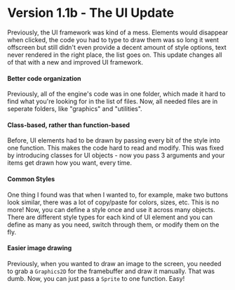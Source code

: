 # Version 1.1b - The UI Update

Previously, the UI framework was kind of a mess. Elements would disappear when clicked, the code you had to type to draw them was so long it went offscreen but still didn't even provide a decent amount of style options, text never rendered in the right place, the list goes on. This update changes all of that with a new and improved UI framework.

#### Better code organization

Previously, all of the engine's code was in one folder, which made it hard to find what you're looking for in the list of files. Now, all needed files are in seperate folders, like "graphics" and "utilities".

#### Class-based, rather than function-based

Before, UI elements had to be drawn by passing every bit of the style into one function. This makes the code hard to read and modify. This was fixed by introducing classes for UI objects - now you pass 3 arguments and your items get drawn how you want, every time.

#### Common Styles

One thing I found was that when I wanted to, for example, make two buttons look similar, there was a lot of copy/paste for colors, sizes, etc. This is no more! Now, you can define a style once and use it across many objects. There are different style types for each kind of UI element and you can define as many as you need, switch through them, or modify them on the fly.

#### Easier image drawing

Previously, when you wanted to draw an image to the screen, you needed to grab a `Graphics2D` for the framebuffer and draw it manually. That was dumb. Now, you can just pass a `Sprite` to one function. Easy!


